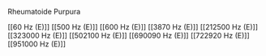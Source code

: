 Rheumatoide Purpura

[[60 Hz (E)]]
[[500 Hz (E)]]
[[600 Hz (E)]]
[[3870 Hz (E)]]
[[212500 Hz (E)]]
[[323000 Hz (E)]]
[[502100 Hz (E)]]
[[690090 Hz (E)]]
[[722920 Hz (E)]]
[[951000 Hz (E)]]